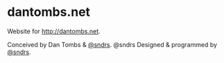 dantombs.net
============

Website for http://dantombs.net.

Conceived by Dan Tombs & [@sndrs](https://twitter.com/asanders). @sndrs
Designed & programmed by [@sndrs](https://twitter.com/asanders).
